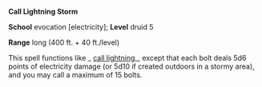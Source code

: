 **Call Lightning Storm**

**School** evocation [electricity]; **Level** druid 5

**Range** long (400 ft. + 40 ft./level)

This spell functions like _ [call lightning](callLightning.html#_call-lightning)_, except that each bolt deals 5d6 points of electricity damage (or 5d10 if created outdoors in a stormy area), and you may call a maximum of 15 bolts.

